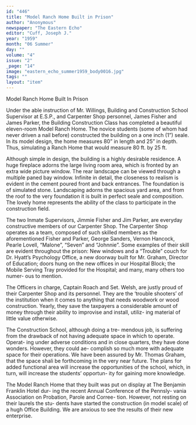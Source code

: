 ```yaml
---
id: "446"
title: "Model Ranch Home Built in Prison"
author: "Anonymous"
newspaper: "The Eastern Echo"
editor: "Cuff, Joseph J."
year: "1959"
month: "06 Summer"
day: ""
volume: "4"
issue: "2"
_page: "14"
image: "eastern_echo_summer1959_body0016.jpg"
tags: ""
layout: "item"
---
```

Model Ranch Home Built In Prison

Under the able instruction of Mr. Willings,
Building and Construction School Supervisor at
E.S.P., and Carpenter Shop personnel, James Fisher
and James Parker, the Building Construction Class
has completed a beautiful eleven-room Model Ranch
Home. The novice students (some of whom had
never driven a nail before) constructed the building
on a one inch (1”) seale. In its model design, the
home measures 80” in length and 25” in depth. Thus,
simulating a Ranch Home that would measure 80 ft.
by 25 ft.

Although simple in design, the building is a
highly desirable residence. A huge fireplace adorns
the large living room area, which is fronted by an
extra wide picture window. The rear landscape can
be viewed through a multiple paned bay window.
Infinite in detail, the closeness to realism is evident
in the cement poured front and back entrances. The
foundation is of simulated stone. Landscaping
adorns the spacious yard area, and from the roof to
the very foundation it is built in perfect seale and
composition. The lovely home represents the ability
of the class to participate in the construction field.

The two Inmate Supervisors, Jimmie Fisher and
Jim Parker, are everyday constructive members of
our Carpenter Shop. The Carpenter Shop operates
as a team, composed of such skilled members as the
aforementioned Fisher and Parker, George Sanders,
Vernon Hancock, Pearle Lovell, “Malone”, “Seven”
and “Johnnie”. Some examples of their skill are
evident throughout the prison: New windows and a
“Trouble” couch for Dr. Hyatt’s Psychology Office,
a new doorway built for Mr. Graham, Director of
Education; doors hung on the new offices in our
Hospital Block; the Mobile Serving Tray provided
for the Hospital; and many, many others too numer-
ous to mention.

The Officers in charge, Captain Roach and Set.
Welsh, are justly proud of their Carpenter Shop
and its personnel. They are the ‘trouble shooters’
of the institution when it comes to anything that
needs woodwork or wood construction. Yearly, they
save the taxpayers a considerable amount of money
through their ability to improvise and install, utiliz-
ing material of little value otherwise.

The Construction School, although doing a tre-
mendous job, is suffering from the drawback of not
having adequate space in which to operate. Operat-
ing under adverse conditions and in close quarters,
they have done wonders. However, they could ae-
complish so much more with adequate space for their
operations. We have been assured by Mr. Thomas
Graham, that the space shali be forthcoming in the
very near future. The plans for added functional
area will increase the opportunities of the school,
which, in turn, will increase the students’ opportun-
ity for gaining more knowledge.

The Model Ranch Home that they built was
put on display at The Benjamin Franklin Hotel dur-
ing the recent Annual Conference of the Pennsly-
vania Association on Probation, Parole and Corree-
tion. However, not resting on their laurels the stu-
dents have started the construction (in model scale)
of a hugh Office Building. We are anxious to see
the results of their new enterprise.

